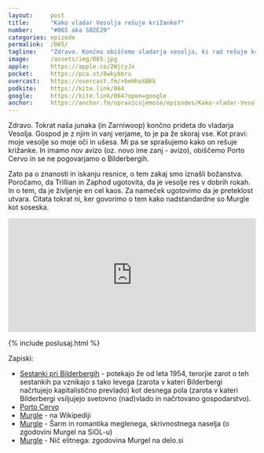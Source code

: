 ```yaml
---
layout: 	post
title:  	"Kako vladar Vesolja rešuje križanke?"
number: 	"#065 aka S02E29"
categories:	epizode
permalink:	/065/
tagline: 	"Zdravo. Končno obiščemo vladarja vesolja, ki rad rešuje križanke. Sprašujemo se kako mu to uspeva, glede na njegov svetovni nazor. Obiščemo tudi Murgle."
image:		/assets/img/065.jpg
apple:		https://apple.co/2WjcyJx
pocket:		https://pca.st/8wkybbru
overcast:	https://overcast.fm/+beHhoXBKk
podkite:	https://kite.link/064
google:		https://kite.link/064?open=google
anchor:		https://anchor.fm/opravicujemose/episodes/Kako-vladar-Vesolja-reuje-krianke-e16a3f9
---
```


Zdravo. Tokrat naša junaka (in Zarniwoop) končno prideta do vladarja Vesolja. Gospod je z njim in vanj verjame, to je pa že skoraj vse. Kot pravi: moje vesolje so moje oči in ušesa. Mi pa se sprašujemo kako on rešuje križanke. In imamo nov avizo (oz. novo ime zanj - avizo), obiščemo Porto Cervo in se ne pogovarjamo o Bilderbergih. 

Zato pa o znanosti in iskanju resnice, o tem zakaj smo iznašli božanstva. Poročamo, da Trillian in Zaphod ugotovita, da je vesolje res v dobrih rokah. In o tem, da je življenje en cel kaos. Za nameček ugotovimo da je preteklost utvara. Citata tokrat ni, ker govorimo o tem kako nadstandardne so Murgle kot soseska. 

<iframe src="https://open.spotify.com/embed/episode/5mHP2OUtUKUUK0mbC948FT" width="100%" height="232" frameBorder="0" allowtransparency="true" allow="encrypted-media"></iframe>

{% include poslusaj.html %}

Zapiski:
- [Sestanki pri Bilderbergih](https://en.wikipedia.org/wiki/Bilderberg_meeting) - potekajo že od leta 1954, terorjie zarot o teh sestankih pa vznikajo s tako levega (zarota v kateri Bilderbergi načrtujejo kapitalistično prevlado) kot desnega pola (zarota v kateri Bilderbergi vsiljujejo svetovno (nad)vlado in načrtovano gospodarstvo).
- [Porto Cervo](https://en.wikipedia.org/wiki/Porto_Cervo)
- [Murgle](https://sl.wikipedia.org/wiki/Murgle#Glavne_zna%C4%8Dilnosti_urbanisti%C4%8Dne_zasnove_naselja) - na Wikipediji
- [Murgle](http://zgodbe.siol.net/murgle-slovencem-pisane-na-kozo/) - Šarm in romantika meglenega, skrivnostnega naselja (o zgodovini Murgel na SiOL-u)
- [Murgle](https://old.delo.si/novice/ljubljana/ljubljansko-ogledalo-murgle-kot-alternativa.html) - Nič elitnega: zgodovina Murgel na delo.si